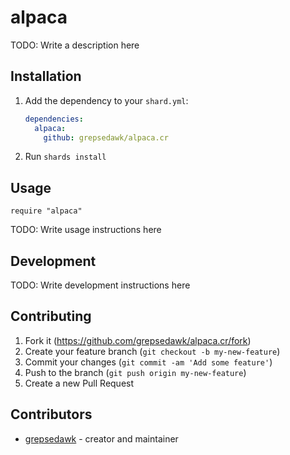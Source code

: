 # alpaca

TODO: Write a description here

## Installation

1. Add the dependency to your `shard.yml`:

   ```yaml
   dependencies:
     alpaca:
       github: grepsedawk/alpaca.cr
   ```

2. Run `shards install`

## Usage

```crystal
require "alpaca"
```

TODO: Write usage instructions here

## Development

TODO: Write development instructions here

## Contributing

1. Fork it (<https://github.com/grepsedawk/alpaca.cr/fork>)
2. Create your feature branch (`git checkout -b my-new-feature`)
3. Commit your changes (`git commit -am 'Add some feature'`)
4. Push to the branch (`git push origin my-new-feature`)
5. Create a new Pull Request

## Contributors

- [grepsedawk](https://github.com/grepsedawk) - creator and maintainer
